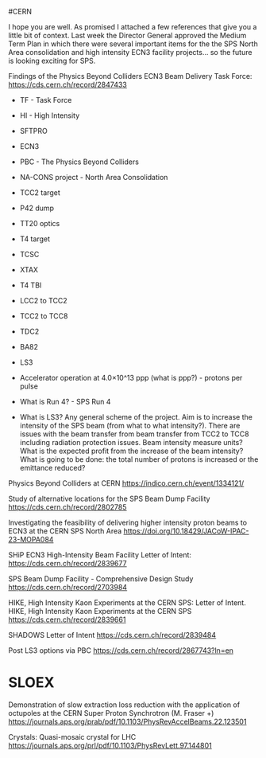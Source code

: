 #CERN 

I hope you are well. As promised I attached a few references that give you a little bit of context. Last week the Director General approved the Medium Term Plan in which there were several important items for the the SPS North Area consolidation and high intensity ECN3 facility projects… so the future is looking exciting for SPS.

Findings of the Physics Beyond Colliders ECN3 Beam Delivery Task Force:
<a href="https://cds.cern.ch/record/2847433" rel="noopener" class="external-link" target="_blank"><u>https://cds.cern.ch/record/2847433</u></a>
- TF - Task Force
- HI - High Intensity
- SFTPRO
- ECN3
- PBC - The Physics Beyond Colliders
- NA-CONS project - North Area Consolidation
- TCC2 target
- P42 dump
- TT20 optics
- T4 target
- TCSC
- XTAX
- T4 TBI
- LCC2 to TCC2
- TCC2 to TCC8
- TDC2
- BA82
- LS3

- Accelerator operation at 4.0×10^13 ppp (what is ppp?) - protons per pulse 
- What is Run 4? - SPS Run 4
- What is LS3?
Any general scheme of the project. Aim is to increase the intensity of the SPS beam (from what to what intensity?). There are issues with the beam transfer from beam transfer from TCC2 to TCC8 including radiation protection issues.
Beam intensity measure units?
What is the expected profit from the increase of the beam intensity?
What is going to be done: the total number of protons is increased or the emittance reduced?

Physics Beyond Colliders at CERN
<a href="https://indico.cern.ch/event/1334121/" rel="noopener" class="external-link" target="_blank"><u>https://indico.cern.ch/event/1334121/</u></a> 

Study of alternative locations for the SPS Beam Dump Facility
<a href="https://cds.cern.ch/record/2802785" rel="noopener" class="external-link" target="_blank"><u>https://cds.cern.ch/record/2802785</u></a>

Investigating the feasibility of delivering higher intensity proton beams to ECN3 at the CERN SPS North Area
https://doi.org/10.18429/JACoW-IPAC-23-MOPA084 

SHiP ECN3 High-Intensity Beam Facility Letter of Intent:
<a href="https://cds.cern.ch/record/2839677" rel="noopener" class="external-link" target="_blank"><u>https://cds.cern.ch/record/2839677</u></a>

SPS Beam Dump Facility - Comprehensive Design Study
<a href="https://cds.cern.ch/record/2703984" rel="noopener" class="external-link" target="_blank"><u>https://cds.cern.ch/record/2703984</u></a>

HIKE, High Intensity Kaon Experiments at the CERN SPS: Letter of Intent. HIKE, High Intensity Kaon Experiments at the CERN SPS
<a href="https://cds.cern.ch/record/2839661" rel="noopener" class="external-link" target="_blank"><u>https://cds.cern.ch/record/2839661</u></a>

SHADOWS Letter of Intent
<a href="https://cds.cern.ch/record/2839484" rel="noopener" class="external-link" target="_blank"><u>https://cds.cern.ch/record/2839484</u></a>

Post LS3 options via PBC 
https://cds.cern.ch/record/2867743?ln=en

# **SLOEX**
Demonstration of slow extraction loss reduction with the application of octupoles at the CERN Super Proton Synchrotron (M. Fraser +) <a href="https://journals.aps.org/prab/pdf/10.1103/PhysRevAccelBeams.22.123501" rel="noopener" class="external-link" target="_blank" style="color:#e4afaff;"><u>https://journals.aps.org/prab/pdf/10.1103/PhysRevAccelBeams.22.123501</u></a> 

Crystals:
Quasi-mosaic crystal for LHC <a href="https://journals.aps.org/prl/pdf/10.1103/PhysRevLett.97.144801" rel="noopener" class="external-link" target="_blank"><u>https://journals.aps.org/prl/pdf/10.1103/PhysRevLett.97.144801</u></a>